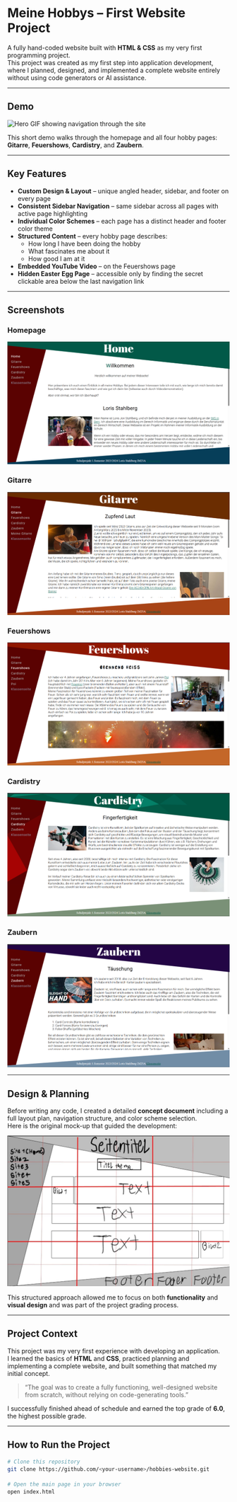 # Meine Hobbys – First Website Project

A fully hand-coded website built with **HTML & CSS** as my very first programming project.  
This project was created as my first step into application development, where I planned, designed, and implemented a complete website entirely without using code generators or AI assistance.

---

## Demo

![Hero GIF showing navigation through the site](./assets/hero.gif)

This short demo walks through the homepage and all four hobby pages: **Gitarre**, **Feuershows**, **Cardistry**, and **Zaubern**.

---

## Key Features

- **Custom Design & Layout** – unique angled header, sidebar, and footer on every page  
- **Consistent Sidebar Navigation** – same sidebar across all pages with active page highlighting  
- **Individual Color Schemes** – each page has a distinct header and footer color theme  
- **Structured Content** – every hobby page describes:
  - How long I have been doing the hobby
  - What fascinates me about it
  - How good I am at it
- **Embedded YouTube Video** – on the Feuershows page  
- **Hidden Easter Egg Page** – accessible only by finding the secret clickable area below the last navigation link

---

## Screenshots

### Homepage
![Homepage Screenshot](./assets/home.png)

### Gitarre
![Gitarre Screenshot](./assets/gitarre.png)

### Feuershows
![Feuershows Screenshot](./assets/feuershows.png)

### Cardistry
![Cardistry Screenshot](./assets/cardistry.png)

### Zaubern
![Zaubern Screenshot](./assets/zaubern.png)

---

## Design & Planning

Before writing any code, I created a detailed **concept document** including a full layout plan, navigation structure, and color scheme selection.  
Here is the original mock-up that guided the development:

![Mockup Layout](./assets/mockup.png)

This structured approach allowed me to focus on both **functionality** and **visual design** and was part of the project grading process.

---

## Project Context

This project was my very first experience with developing an application.  
I learned the basics of **HTML** and **CSS**, practiced planning and implementing a complete website, and built something that matched my initial concept.  

> “The goal was to create a fully functioning, well-designed website from scratch, without relying on code-generating tools.”

I successfully finished ahead of schedule and earned the top grade of **6.0**, the highest possible grade.

---

## How to Run the Project

```bash
# Clone this repository
git clone https://github.com/<your-username>/hobbies-website.git

# Open the main page in your browser
open index.html
